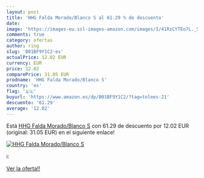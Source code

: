 ```yaml
---
layout: post
title: 'HHG Falda Morado/Blanco S al 61.29 % de descuento'
date: 
image: 'https://images-eu.ssl-images-amazon.com/images/I/41RzCYTEo7L._SL200_.jpg'
comments: true
category: ofertas
author: ring
slug: 'B01BF9Y1C2-es'
actualPrice: 12.02 EUR
currency: EUR
price: 12.02
comparePrice: 31.05 EUR
prodname: 'HHG Falda Morado/Blanco S'
country: 'es'
flag: '🇪🇸'
buyurl: 'https://www.amazon.es/dp/B01BF9Y1C2/?tag=tolees-21'
descuento: '61.29'
average: '12.02'
---
```


Está [HHG Falda Morado/Blanco S](https://www.amazon.es/dp/B01BF9Y1C2/?tag=tolees-21) con 61.29 de descuento por 12.02 EUR (original: 31.05 EUR) en el siguiente enlace!

[![HHG Falda Morado/Blanco S](https://images-eu.ssl-images-amazon.com/images/I/41RzCYTEo7L._SL200_.jpg)](https://www.amazon.es/dp/B01BF9Y1C2/?tag=tolees-21)

ℹ️:


[Ver la oferta!!](https://www.amazon.es/dp/B01BF9Y1C2/?tag=tolees-21)
